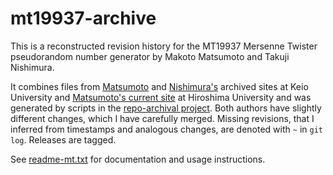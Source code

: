 # mt19937-archive

This is a reconstructed revision history for the MT19937 Mersenne Twister
pseudorandom number generator by Makoto Matsumoto and Takuji Nishimura.

It combines files from [Matsumoto](https://web.archive.org/web/20050404003059/http://www.math.keio.ac.jp/matumoto/emt.html)
and [Nishimura's](https://web.archive.org/web/20020804170007/http://www.math.keio.ac.jp:80/~nisimura/random/)
archived sites at Keio University and [Matsumoto's current site](http://www.math.sci.hiroshima-u.ac.jp/m-mat/MT/emt.html)
at Hiroshima University and was generated by scripts in the
[repo-archival project](https://github.com/thaliaarchi/repo-archival/tree/main/scripts/mt19937).
Both authors have slightly different changes, which I have carefully merged.
Missing revisions, that I inferred from timestamps and analogous changes, are
denoted with `~` in `git log`. Releases are tagged.

See [readme-mt.txt](readme-mt.txt) for documentation and usage instructions.
